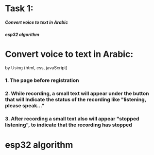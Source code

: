 # Task 1:
##### Convert voice to text in Arabic
##### esp32 algorithm



#  Convert voice to text in Arabic:
by Using (html, css, javaScript) 
### 1. The page  before registration 

### 2. While recording, a small text will appear under the button  that will Indicate the status of the recording like  "listening, please speak..." 

### 3. After recording a small text also will appear "stopped listening", to indicate that the recording has stopped



# esp32 algorithm



